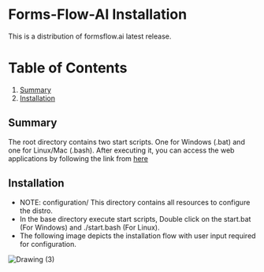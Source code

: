 # Forms-Flow-AI Installation 
This is a distribution of formsflow.ai latest release.
 
# Table of Contents
1. [Summary](#summary)
2. [Installation](#installation)


## Summary

The root directory contains two start scripts. One for Windows (.bat) and one for Linux/Mac (.bash). After executing it, you can access the web applications by following the link from [here](../../#verifying-the-installation-status)

## Installation

- NOTE: configuration/ 
This directory contains all resources to configure the distro.
- In the base directory execute start scripts, Double click on the start.bat (For Windows) and ./start.bash (For Linux).
- The following image depicts the installation flow with user input required for configuration.

![Drawing (3)](https://user-images.githubusercontent.com/94040192/160104985-35e13a88-1384-48e7-8701-87ac9fc66cb1.jpg)



